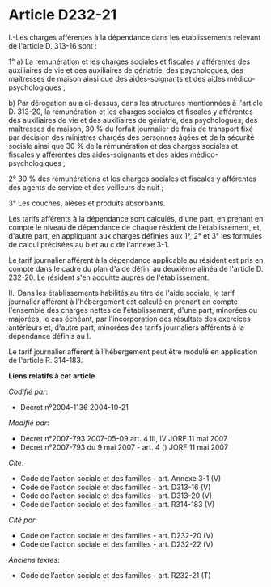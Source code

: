 # Article D232-21

I.-Les charges afférentes à la dépendance dans les établissements relevant de l'article D. 313-16 sont : 

1° a) La rémunération et les charges sociales et fiscales y afférentes des auxiliaires de vie et des auxiliaires de
gériatrie, des psychologues, des maîtresses de maison ainsi que des aides-soignants et des aides médico-psychologiques ; 

b) Par dérogation au a ci-dessus, dans les structures mentionnées à l'article D. 313-20, la rémunération et les charges
sociales et fiscales y afférentes des auxiliaires de vie et des auxiliaires de gériatrie, des psychologues, des maîtresses de
maison, 30 % du forfait journalier de frais de transport fixé par décision des ministres chargés des personnes âgées et de la
sécurité sociale ainsi que 30 % de la rémunération et des charges sociales et fiscales y afférentes des aides-soignants et
des aides médico-psychologiques ; 

2° 30 % des rémunérations et les charges sociales et fiscales y afférentes des agents de service et des veilleurs de nuit ; 

3° Les couches, alèses et produits absorbants. 

Les tarifs afférents à la dépendance sont calculés, d'une part, en prenant en compte le niveau de dépendance de chaque
résident de l'établissement, et, d'autre part, en appliquant aux charges définies aux 1°, 2° et 3° les formules de calcul
précisées au b et au c de l'annexe 3-1. 

Le tarif journalier afférent à la dépendance applicable au résident est pris en compte dans le cadre du plan d'aide défini au
deuxième alinéa de l'article D. 232-20. Le résident s'en acquitte auprès de l'établissement. 

II.-Dans les établissements habilités au titre de l'aide sociale, le tarif journalier afférent à l'hébergement est calculé en
prenant en compte l'ensemble des charges nettes de l'établissement, d'une part, minorées ou majorées, le cas échéant, par
l'incorporation des résultats des exercices antérieurs et, d'autre part, minorées des tarifs journaliers afférents à la
dépendance définis au I. 

Le tarif journalier afférent à l'hébergement peut être modulé en application de l'article R. 314-183.

**Liens relatifs à cet article**

_Codifié par_:

  - Décret n°2004-1136 2004-10-21

_Modifié par_:

  - Décret n°2007-793 2007-05-09 art. 4 III, IV JORF 11 mai 2007
  - Décret n°2007-793 du 9 mai 2007 - art. 4 () JORF 11 mai 2007

_Cite_:

  - Code de l'action sociale et des familles - art. Annexe 3-1 (V)
  - Code de l'action sociale et des familles - art. D313-16 (V)
  - Code de l'action sociale et des familles - art. D313-20 (V)
  - Code de l'action sociale et des familles - art. R314-183 (V)

_Cité par_:

  - Code de l'action sociale et des familles - art. D232-20 (V)
  - Code de l'action sociale et des familles - art. D232-22 (V)

_Anciens textes_:

  - Code de l'action sociale et des familles - art. R232-21 (T)
